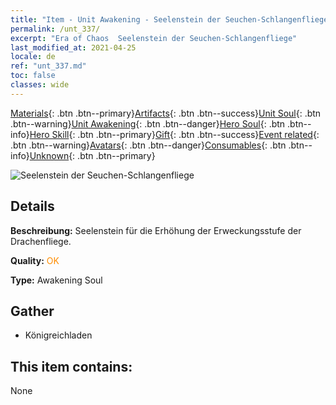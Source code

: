 ```yaml
---
title: "Item - Unit Awakening - Seelenstein der Seuchen-Schlangenfliege"
permalink: /unt_337/
excerpt: "Era of Chaos  Seelenstein der Seuchen-Schlangenfliege"
last_modified_at: 2021-04-25
locale: de
ref: "unt_337.md"
toc: false
classes: wide
---
```

 [Materials](/ItemsDE/){: .btn .btn--primary}[Artifacts](/ItemsDE/Artifacts/){: .btn .btn--success}[Unit Soul](/ItemsDE/UnitSoul/){: .btn .btn--warning}[Unit Awakening](/ItemsDE/UnitAwakening/){: .btn .btn--danger}[Hero Soul](/ItemsDE/HeroSoul/){: .btn .btn--info}[Hero Skill](/ItemsDE/HeroSkill/){: .btn .btn--primary}[Gift](/ItemsDE/Gift/){: .btn .btn--success}[Event related](/ItemsDE/Events/){: .btn .btn--warning}[Avatars](/ItemsDE/Avatars/){: .btn .btn--danger}[Consumables](/ItemsDE/Consumables/){: .btn .btn--info}[Unknown](/ItemsDE/Unknown/){: .btn .btn--primary}

 ![Seelenstein der Seuchen-Schlangenfliege](/images/u/tia_longying.jpg)

## Details
 **Beschreibung:** Seelenstein für die Erhöhung der Erweckungsstufe der Drachenfliege.

 **Quality:** <span style="color: #FF8C00">OK</span>

 **Type:** Awakening Soul

## Gather

*    Königreichladen 

## This item contains:

  None

